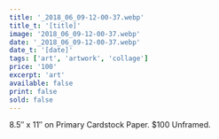```yaml
---
title: '_2018_06_09-12-00-37.webp'
title_t: '[title]'
image: '2018_06_09-12-00-37.webp'
date: '_2018_06_09-12-00-37.webp'
date_t: '[date]'
tags: ['art', 'artwork', 'collage']
price: '100'
excerpt: 'art'
available: false
print: false
sold: false
---
```


8.5″ x 11″ on Primary Cardstock Paper.
\$100 Unframed.
